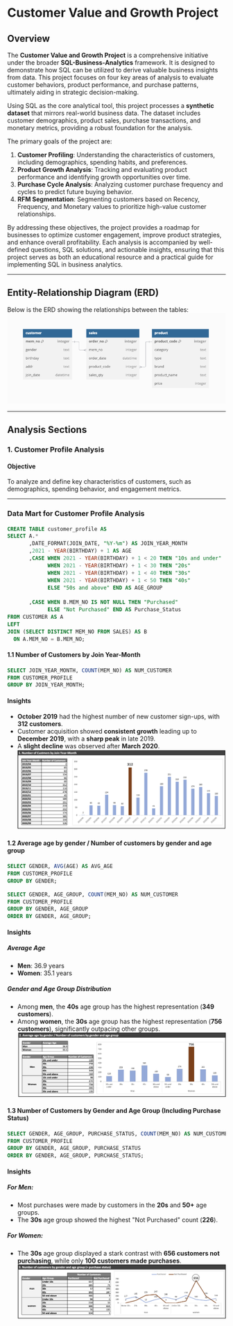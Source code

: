 # Customer Value and Growth Project

## Overview
The **Customer Value and Growth Project** is a comprehensive initiative under the broader **SQL-Business-Analytics** framework. It is designed to demonstrate how SQL can be utilized to derive valuable business insights from data. This project focuses on four key areas of analysis to evaluate customer behaviors, product performance, and purchase patterns, ultimately aiding in strategic decision-making.

Using SQL as the core analytical tool, this project processes a **synthetic dataset** that mirrors real-world business data. The dataset includes customer demographics, product sales, purchase transactions, and monetary metrics, providing a robust foundation for the analysis.

The primary goals of the project are:
1. **Customer Profiling**: Understanding the characteristics of customers, including demographics, spending habits, and preferences.
2. **Product Growth Analysis**: Tracking and evaluating product performance and identifying growth opportunities over time.
3. **Purchase Cycle Analysis**: Analyzing customer purchase frequency and cycles to predict future buying behavior.
4. **RFM Segmentation**: Segmenting customers based on Recency, Frequency, and Monetary values to prioritize high-value customer relationships.

By addressing these objectives, the project provides a roadmap for businesses to optimize customer engagement, improve product strategies, and enhance overall profitability. Each analysis is accompanied by well-defined questions, SQL solutions, and actionable insights, ensuring that this project serves as both an educational resource and a practical guide for implementing SQL in business analytics.

---

## Entity-Relationship Diagram (ERD)
Below is the ERD showing the relationships between the tables:  
![ERD Diagram](./data/ERD.png)

---

## Analysis Sections

### 1. Customer Profile Analysis

#### Objective
To analyze and define key characteristics of customers, such as demographics, spending behavior, and engagement metrics.

---
### Data Mart for Customer Profile Analysis
```sql
CREATE TABLE customer_profile AS
SELECT A.*
	   ,DATE_FORMAT(JOIN_DATE, "%Y-%m") AS JOIN_YEAR_MONTH
       ,2021 - YEAR(BIRTHDAY) + 1 AS AGE
       ,CASE WHEN 2021 - YEAR(BIRTHDAY) + 1 < 20 THEN "10s and under"
			 WHEN 2021 - YEAR(BIRTHDAY) + 1 < 30 THEN "20s"
             WHEN 2021 - YEAR(BIRTHDAY) + 1 < 40 THEN "30s"
             WHEN 2021 - YEAR(BIRTHDAY) + 1 < 50 THEN "40s"
             ELSE "50s and above" END AS AGE_GROUP
             
	   ,CASE WHEN B.MEM_NO IS NOT NULL THEN "Purchased"
			 ELSE "Not Purchased" END AS Purchase_Status 
FROM CUSTOMER AS A
LEFT
JOIN (SELECT DISTINCT MEM_NO FROM SALES) AS B
  ON A.MEM_NO = B.MEM_NO;
```

#### 1.1 Number of Customers by Join Year-Month
```sql
SELECT JOIN_YEAR_MONTH, COUNT(MEM_NO) AS NUM_CUSTOMER
FROM CUSTOMER_PROFILE
GROUP BY JOIN_YEAR_MONTH;
```
#### Insights
- **October 2019** had the highest number of new customer sign-ups, with **312 customers**.
- Customer acquisition showed **consistent growth** leading up to **December 2019**, with a **sharp peak** in late 2019.
- A **slight decline** was observed after **March 2020**.
![](./data/year.png)

#### 1.2 Average age by gender / Number of customers by gender and age group 
```sql
SELECT GENDER, AVG(AGE) AS AVG_AGE
FROM CUSTOMER_PROFILE
GROUP BY GENDER;
```
```sql
SELECT GENDER, AGE_GROUP, COUNT(MEM_NO) AS NUM_CUSTOMER
FROM CUSTOMER_PROFILE
GROUP BY GENDER, AGE_GROUP
ORDER BY GENDER, AGE_GROUP;
```
#### Insights
##### Average Age
- **Men**: 36.9 years  
- **Women**: 35.1 years  
##### Gender and Age Group Distribution
- Among **men**, the **40s** age group has the highest representation (**349 customers**).
- Among **women**, the **30s** age group has the highest representation (**756 customers**), significantly outpacing other groups.
![](./data/average.png)

#### 1.3 Number of Customers by Gender and Age Group (Including Purchase Status)
```sql
SELECT GENDER, AGE_GROUP, PURCHASE_STATUS, COUNT(MEM_NO) AS NUM_CUSTOMER
FROM CUSTOMER_PROFILE
GROUP BY GENDER, AGE_GROUP, PURCHASE_STATUS
ORDER BY GENDER, AGE_GROUP, PURCHASE_STATUS;
```
#### Insights
##### For Men:
- Most purchases were made by customers in the **20s** and **50+** age groups.
- The **30s** age group showed the highest "Not Purchased" count (**226**).
##### For Women:
- The **30s** age group displayed a stark contrast with **656 customers not purchasing**, while only **100 customers made purchases**.
![](./data/age_group.png)
